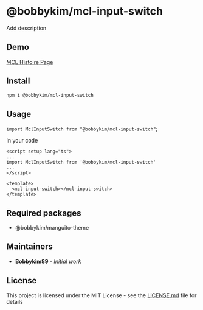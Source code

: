 # @bobbykim/mcl-input-switch

Add description

## Demo

[MCL Histoire Page](https://manguito-component-library.vercel.app/story/src-stories-components-input-input-story-vue?variantId=src-stories-components-input-input-story-vue-4)

## Install

```sh
npm i @bobbykim/mcl-input-switch
```

## Usage

`import MclInputSwitch from "@bobbykim/mcl-input-switch"`;

In your code

```vue
<script setup lang="ts">
...
import MclInputSwitch from '@bobbykim/mcl-input-switch'
...
</script>

<template>
  <mcl-input-switch></mcl-input-switch>
</template>
```

## Required packages

- @bobbykim/manguito-theme

## Maintainers

- **Bobbykim89** - _Initial work_

## License

This project is licensed under the MIT License - see the [LICENSE.md](./LICENSE.md) file for details
